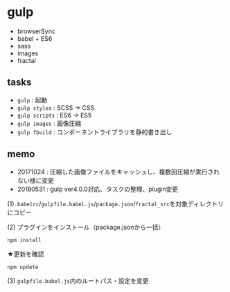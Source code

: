 # gulp

- browserSync
- babel + ES6
- sass
- images
- fractal


## tasks

- `gulp` : 起動
- `gulp styles` : SCSS → CSS
- `gulp scripts` : ES6 → ES5
- `gulp images` : 画像圧縮
- `gulp fbuild` : コンポーネントライブラリを静的書き出し


## memo

- 20171024 : 圧縮した画像ファイルをキャッシュし、複数回圧縮が実行されない様に変更
- 20180531 : gulp ver4.0.0対応、タスクの整理、plugin変更

(1)`.babelrc`/`gulpfile.babel.js`/`package.json`/`fractal_src`を対象ディレクトリにコピー

(2) プラグインをインストール（package.jsonから一括）
```
npm install
```

★更新を確認
```
npm update
```

(3) `gulpfile.babel.js`内のルートパス・設定を変更
